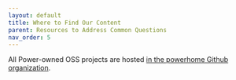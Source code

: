 ```yaml
---
layout: default
title: Where to Find Our Content
parent: Resources to Address Common Questions
nav_order: 5
---
```


All Power-owned OSS projects are hosted [in the powerhome Github organization](https://github.com/powerhome?q=&type=public).
